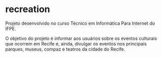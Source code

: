 # recreation

Projeto desenvolvido no curso Técnico em Informática Para Internet do IFPE. 

O objetivo do projeto é informar aos usuários sobre os eventos culturais que ocorrem em Recife e,
ainda, divulgar os eventos nos principais parques, museus, compaz e teatros da cidade do Recife.
